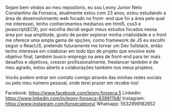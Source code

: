 Sejam bem vindos ao meu repositório, eu sou Leony Junior Neto Constantino da Fonseca, atualmente estou com 23 anos, estou estudando a área de desenvolvimento web focado no front-
end que foi a área pela qual me interessei, tenho conhecimentos medianos em html5, css3 e javascript(EC9), por escolha decidi seguir meus estudos focados nessa área por sua 
amplitude, gosto de poder explorar minha criatividade  e o front me oferece uma ampla gama de opções, como framework de JS eu escolhi seguir o ReactJS, pretendo futuramente me 
tornar um Dev fullstack, então tenho interesse em colaborar em todo tipo de projeto que envolve este objetivo final, também busco emprego na area de front-end para ter mais 
desafios e objetivos, crescer profissionalmente, freelancer também é de meu agrado, estou aberto a colaborações também nos meus projetos.

Vocês podem entrar em contato comigo através das minhas redes sociais ou pelo meu número pessoal, onde terei prazer em recebe-los!

Facebook: https://www.facebook.com/leony.fonseca.5
Linkedin: https://www.linkedin.com/in/leony-fonseca-839917b8/
Instagram: https://www.instagram.com/fonsecaleony/
Whatsapp: 5532999182852

